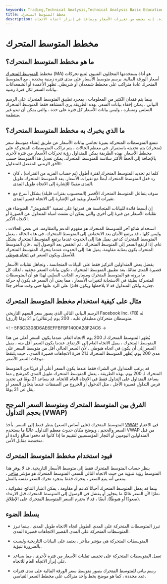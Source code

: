 ```yaml
---
keywords: Trading,Technical Analysis,Technical Analysis Basic Education
title: مخطط المتوسط المتحرك
description: يتم استخدام مخطط المتوسط المتحرك لرسم متوسط الأسعار خلال فترة زمنية محددة. إنه يخفف من تغيرات الأسعار ويساعد في إبراز اتجاه الاتجاه.
---
```


# مخطط المتوسط المتحرك
## ما هو مخطط المتوسط المتحرك؟

مخطط [المتوسط المتحرك](/movingaverage) (MA) هو أداة يستخدمها المحللون الفنيون لتتبع تحركات أسعار الورقة المالية. يرسم متوسط الأسعار على مدى فترة زمنية محددة ، مع المتوسط المتحرك عادةً متراكب على مخطط شمعدان أو شريطي. تظهر الأعمدة أو الشمعدانات بيانات السعر لكل فترة زمنية.

بينما يتم فقدان الكثير من المعلومات ، بمجرد تطبيق المتوسط المتحرك على الرسم البياني ، يمكن إخفاء بيانات السعر. بهذه الطريقة يرى المشاهد فقط المتوسط المتحرك السلس ومساره ، وليس بيانات الأسعار كل فترة على حدة ، والتي يمكن أن تبدو غير منتظمة.

## ما الذي يخبرك به مخطط المتوسط المتحرك؟

تتمتع المتوسطات المتحركة بميزة تجانس بيانات الأسعار عن طريق إنشاء متوسط سعر (متحرك) يتم تحديثه باستمرار. في معظم الحالات ، يتم تراكب المتوسطات المتحركة على مخطط الأسعار. بهذه الطريقة يمكن للمتداول رؤية تحركات الأسعار من فترة لأخرى بالإضافة إلى الخط الأكثر سلاسة للمتوسط المتحرك. يمكن تعديل هذا المتوسط حسب الأفق الزمني المفضل للمتداول:

- كلما تم تحديد المتوسط المتحرك لفترة أطول (تم حساب المزيد من الفترات) ، كان رد فعل المتوسط المتحرك أبطأ مع تغيرات الأسعار. يعد المتوسط المتحرك طويل المدى مفيدًا للإشارة إلى الاتجاه طويل المدى.

- سوف يتفاعل المتوسط المتحرك الأقصر (المحسوب بفترات قليلة) بشكل أسرع مع تغيرات الأسعار ويفيد في الإشارة إلى الاتجاه قصير المدى.

إن أبسط فائدة للبيانات المتجانسة هي قدرتها على تصفية "التشويش". الضوضاء هي تقلبات الأسعار من فترة إلى أخرى والتي يمكن أن تشتت انتباه المتداول عن الصورة أو الاتجاه الأكبر.

استخدام شائع آخر للمتوسط المتحرك هو مفهوم الدعم والمقاومة. في بعض الحالات ، وليس كلها ، قد يرتفع الأمان بعد الانخفاض إلى المتوسط المتحرك. في هذه الحالة ، يعمل المتوسط المتحرك كدعم. يميل هذا إلى الحدوث عندما يرتفع المتوسط المتحرك بشكل عام. إذا ارتفع السعر إلى المتوسط المتحرك ، ثم انخفض بعد الوصول إليه ، فإن المتوسط المتحرك يكون بمثابة مقاومة. يميل هذا إلى الحدوث عندما يتحرك المتوسط المتحرك للأسفل ويكون السعر في [اتجاه هبوطي](/downtrend).

يفضل بعض المتداولين التركيز فقط على البيانات المتجانسة ، وتجاهل تقلبات الأسعار قصيرة المدى تمامًا. بعد تطبيق المتوسط المتحرك ، تكون بيانات السعر مخفية ، لذلك كل ما يرونه هو المتوسط المتحرك ومساره. الجانب السلبي لهذا هو أن المتوسطات المتحركة بطيئة في الاستجابة لتغيرات الأسعار ، مما يعني أن السعر قد يكون له حركة جذرية ولكن المتداول قد لا يلاحظها ويكون قادرًا على الرد عليها حتى وقت متأخر جدًا.

## مثال على كيفية استخدام مخطط المتوسط المتحرك

الرسم البياني التالي الذي يصور سعر السهم التاريخي Facebook Inc. (FB) له متوسطان متحركان مطبقان عليه ، 200 يوم (برتقالي) و 21 يومًا (أزرق).

<! - 5F8C3308D6AE6EFFBFBF1400A28F24C6 ->

يُظهر المتوسط المتحرك لـ 200 يوم الاتجاه العام. عندما يكون السعر أعلى من هذا المتوسط المتحرك ، يميل الاتجاه العام إلى الارتفاع. عندما يكون السعر أقل منه ، يميل السعر إلى أن يكون في اتجاه هبوطي ، لأن السعر الحالي أقل من متوسط السعر على مدى 200 يوم. يُظهر المتوسط المتحرك لـ21 فترة الاتجاهات قصيرة المدى ، حيث يلتقط موجات السعر الأصغر.

قد يرغب المتداول في الشراء فقط عندما يكون السعر أعلى أو قريبًا من المتوسط المتحرك لـ 200 يوم. بهذه الطريقة ، يعمل المتوسط المتحرك طويل المدى كمرشح [،](/filterrule) مما يساعد المتداول على التداول فقط في الاتجاه العام للاتجاه. قد يساعد 21 يومًا في تحديد فرص التداول قصيرة الأجل ، مثل الدخول أو الخروج من الصفقات عندما يتجاوز السعر أو يقل عن 21 يومًا.

## الفرق بين المتوسط المتحرك ومتوسط السعر المرجح بحجم التداول (VWAP)

المتوسط المتحرك (على أساس السعر) ينظر فقط إلى السعر. يأخذ [VWAP](/vwap) في الاعتبار السعر والحجم ، ويوضح مكان حدوث معظم التداول. غالبًا ما يستخدم VWAP من قبل المتداولين اليوميين أو التجار المؤسسيين لتقييم ما إذا كانوا قد دفعوا مبالغ زائدة أو منخفضة مقابل الأمن.

## قيود استخدام مخطط المتوسط المتحرك

ينظر حساب المتوسط المتحرك فقط إلى متوسط الأسعار التاريخية. قد لا يوفر هذا المتوسط رؤية تنبؤية من حيث الاتجاه التالي للسعر. المتوسط المتحرك هو مؤشر [متأخر](/laggingindicator) ، بمعنى أنه يتبع السعر ، يتحرك فقط بمجرد تحرك السعر نفسه بالفعل.

بينما قد يعمل المتوسط المتحرك أحيانًا كدعم أو مقاومة ، يمكن اعتبار النتائج عشوائية ، نظرًا لأن السعر غالبًا ما يتجاوز أو يفشل في الوصول إلى المتوسط المتحرك قبل الارتداد (صعودًا أو هبوطًا). أيضًا ، قد لا يحترم السعر المتوسط المتحرك على الإطلاق.

## يسلط الضوء

- تبرز المتوسطات المتحركة على المدى الطويل اتجاه الاتجاه طويل المدى ، بينما تبرز المتوسطات المتحركة على المدى القصير الاتجاهات قصيرة المدى.

- المتوسطات المتحركة هي مؤشر متأخر ، يعتمد على البيانات التاريخية وليست بالضرورة تنبؤية.

- تعمل المتوسطات المتحركة على تخفيف تقلبات الأسعار من فترة لأخرى ، مما يساعد على إبراز الاتجاه العام للاتجاه.

- رسم بياني للمتوسط المتحرك يصور متوسط سعر الورقة المالية على مدى فترات عدد محددة ، كما هو موضح بخط واحد متراكب على مخطط السعر القياسي.

